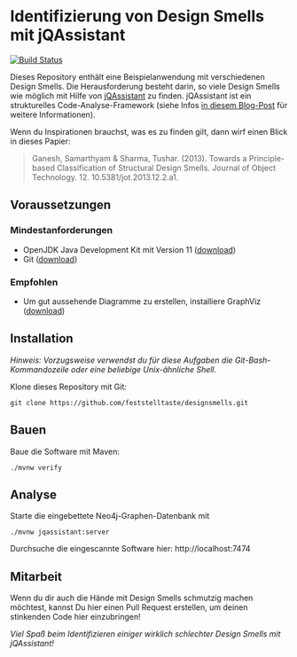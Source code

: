 # Identifizierung von Design Smells mit jQAssistant

[![Build Status](https://travis-ci.org/feststelltaste/designsmells.svg?branch=master)](https://travis-ci.org/feststelltaste/designsmells/)

Dieses Repository enthält eine Beispielanwendung mit verschiedenen Design Smells.
Die Herausforderung besteht darin, so viele Design Smells wie möglich mit Hilfe von [jQAssistant](https://jqassistant.org/) zu finden.
jQAssistant ist ein strukturelles Code-Analyse-Framework (siehe Infos [in diesem Blog-Post](https://www.feststelltaste.de/top5-jqassistant/) für weitere Informationen).

Wenn du Inspirationen brauchst, was es zu finden gilt, dann wirf einen Blick in dieses Papier:

> Ganesh, Samarthyam & Sharma, Tushar. (2013). Towards a Principle-based Classification of Structural Design Smells. Journal of Object Technology. 12. 10.5381/jot.2013.12.2.a1. 


## Voraussetzungen


### Mindestanforderungen

* OpenJDK Java Development Kit mit Version 11 ([download](https://openjdk.java.net/install/))
* Git ([download](https://git-scm.com/downloads))


### Empfohlen

* Um gut aussehende Diagramme zu erstellen, installiere GraphViz ([download](https://www.graphviz.org/download/))


## Installation

_Hinweis: Vorzugsweise verwendst du für diese Aufgaben die Git-Bash-Kommandozeile oder eine beliebige Unix-ähnliche Shell._

Klone dieses Repository mit Git:

```
git clone https://github.com/feststelltaste/designsmells.git
```


## Bauen

Baue die Software mit Maven:

```
./mvnw verify
```


## Analyse

Starte die eingebettete Neo4j-Graphen-Datenbank mit

```
./mvnw jqassistant:server
```

Durchsuche die eingescannte Software hier: http://localhost:7474


## Mitarbeit

Wenn du dir auch die Hände mit Design Smells schmutzig machen möchtest, kannst Du hier einen Pull Request erstellen, um deinen stinkenden Code hier einzubringen!

*Viel Spaß beim Identifizieren einiger wirklich schlechter Design Smells mit jQAssistant!*
